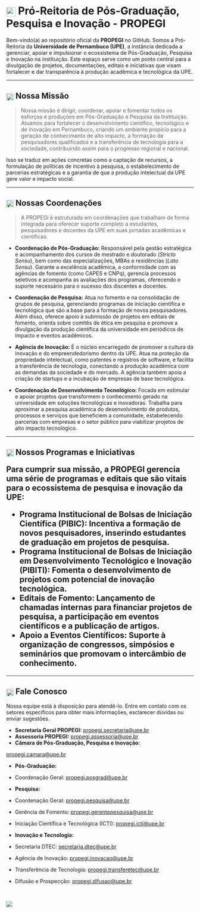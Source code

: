 <h1><img src="caminho/para/seu/icone.png" alt="Logo PROPEGI" width="25px"
style="vertical-align: middle;"> Pró-Reitoria de Pós-Graduação, Pesquisa e Inovação -
PROPEGI</h1>

Bem-vindo(a) ao repositório oficial da **PROPEGI** no GitHub. Somos a Pró-Reitoria da
**Universidade de Pernambuco (UPE)**, a instância dedicada a gerenciar, apoiar e
impulsionar o ecossistema de Pós-Graduação, Pesquisa e Inovação na instituição. Este
espaço serve como um ponto central para a divulgação de projetos, documentações, editais e
iniciativas que visam fortalecer e dar transparência à produção acadêmica e tecnológica da
UPE.

---

<h2><img src="caminho/para/seu/icone_missao.png" alt="Ícone de Missão" width="20px"
style="vertical-align: middle;"> Nossa Missão</h2>

> Nossa missão é dirigir, coordenar, apoiar e fomentar todos os esforços e produções em
Pós-Graduação e Pesquisa da Instituição. Atuamos para fortalecer o desenvolvimento
científico, tecnológico e de inovação em Pernambuco, criando um ambiente propício para a
geração de conhecimento de alto impacto, a formação de pesquisadores qualificados e a
transferência de tecnologia para a sociedade, contribuindo assim para o progresso regional e
nacional.

Isso se traduz em ações concretas como a captação de recursos, a formulação de políticas
de incentivo à pesquisa, o estabelecimento de parcerias estratégicas e a garantia de que a
produção intelectual da UPE gere valor e impacto social.

---

<h2><img src="caminho/para/seu/icone_setores.png" alt="Ícone de Setores" width="20px"
style="vertical-align: middle;"> Nossas Coordenações</h2>

>  A PROPEGI é estruturada em coordenações que trabalham de forma integrada para oferecer
suporte completo a estudantes, pesquisadores e docentes da UPE em suas jornadas
acadêmicas e científicas.

* **Coordenação de Pós-Graduação:** Responsável pela gestão estratégica e
acompanhamento dos cursos de mestrado e doutorado (*Stricto Sensu*), bem como das
especializações, MBAs e residências (*Lato Sensu*). Garante a excelência acadêmica, a
conformidade com as agências de fomento (como CAPES e CNPq), gerencia processos
seletivos e acompanha as avaliações dos programas, oferecendo o suporte necessário para o
sucesso dos discentes e docentes.

* **Coordenação de Pesquisa:** Atua no fomento e na consolidação de grupos de pesquisa,
gerenciando programas de iniciação científica e tecnológica que são a base para a formação
de novos pesquisadores. Além disso, oferece apoio à submissão de projetos em editais de
fomento, orienta sobre comitês de ética em pesquisa e promove a divulgação da produção
científica da universidade em periódicos de impacto e eventos acadêmicos.

* **Agência de Inovação:** É o núcleo encarregado de promover a cultura da inovação e do
empreendedorismo dentro da UPE. Atua na proteção da propriedade intelectual, como
patentes e registros de software, e facilita a transferência de tecnologia, conectando a
produção acadêmica com as demandas da sociedade e do mercado. A agência também
apoia a criação de startups e a incubação de empresas de base tecnológica.

* **Coordenação de Desenvolvimento Tecnológico:** Focada em estimular e apoiar projetos
que transformem o conhecimento gerado na universidade em soluções tecnológicas e
inovadoras. Trabalha para aproximar a pesquisa acadêmica do desenvolvimento de produtos,
processos e serviços que beneficiem a comunidade, estabelecendo parcerias com empresas
e o setor público para viabilizar projetos de alto impacto tecnológico.

---

<h2><img src="caminho/para/seu/icone_programas.png" alt="Ícone de Programas"
width="20px" style="vertical-align: middle;"> Nossos Programas e Iniciativas

Para cumprir sua missão, a PROPEGI gerencia uma série de programas e editais que são vitais
para o ecossistema de pesquisa e inovação da UPE:

* **Programa Institucional de Bolsas de Iniciação Científica (PIBIC):** Incentiva a formação de
novos pesquisadores, inserindo estudantes de graduação em projetos de pesquisa.
* **Programa Institucional de Bolsas de Iniciação em Desenvolvimento Tecnológico e
Inovação (PIBITI):** Fomenta o desenvolvimento de projetos com potencial de inovação
tecnológica.
* **Editais de Fomento:** Lançamento de chamadas internas para financiar projetos de
pesquisa, a participação em eventos científicos e a publicação de artigos.
* **Apoio a Eventos Científicos:** Suporte à organização de congressos, simpósios e
seminários que promovam o intercâmbio de conhecimento.

---

<h2><img src="caminho/para/seu/icone_contato.png" alt="Ícone de Contato" width="20px"
style="vertical-align: middle;"> Fale Conosco</h2>

Nossa equipe está à disposição para atendê-lo. Entre em contato com os setores específicos
para obter mais informações, esclarecer dúvidas ou enviar sugestões.

* **Secretaria Geral PROPEGI:**
[propegi.secretaria@upe.br](mailto:propegi.secretaria@upe.br)
* **Assessoria PROPEGI:** [propegi.assessoria@upe.br](mailto:propegi.assessoria@upe.br)
* **Câmara de Pós-Graduação, Pesquisa e Inovação:**

[propegi.camara@upe.br](mailto:propegi.camara@upe.br)

* **Pós-Graduação:**
* Coordenação Geral: [propegi.posgrad@upe.br](mailto:propegi.posgrad@upe.br)

* **Pesquisa:**
* Coordenação Geral: [propegi.pesquisa@upe.br](mailto:propegi.pesquisa@upe.br)
* Gerência de Fomento:
[propegi.gerentepesquisa@upe.br](mailto:propegi.gerentepesquisa@upe.br)
* Iniciação Científica e Tecnológica (ICTI): [propegi.icti@upe.br](mailto:propegi.icti@upe.br)

* **Inovação e Tecnologia:**
* Secretaria DTEC: [secretaria.dtec@upe.br](mailto:secretaria.dtec@upe.br)
* Agência de Inovação: [propegi.inovacao@upe.br](mailto:propegi.inovacao@upe.br)
* Transferência de Tecnologia:
[propegi.transferetec@upe.br](mailto:propegi.transferetec@upe.br)
* Difusão e Prospecção: [propegi.difusao@upe.br](mailto:propegi.difusao@upe.br)

<br>

<a href="https://www.instagram.com/upe.propegi/" target="_blank"><img
src="https://img.shields.io/badge/-Instagram-%23E4405F?style=for-the-badge&logo=instagr
am&logoColor=white" target="_blank"></a>
